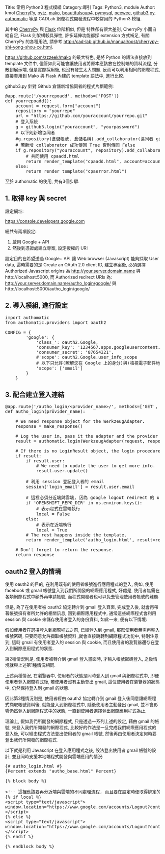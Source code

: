 Title: 常用 Python3 程式模組
Category:導引
Tags: Python3, module
Author: kmol
<a href="http://www.cherrypy.org/">CherryPy</a>, <a href="http://pytz.sourceforge.net/">pytz</a>, <a href="http://www.makotemplates.org/">mako</a>, <a href="https://www.crummy.com/software/BeautifulSoup/">beautifulsoup4</a>, <a href="https://github.com/PyMySQL/PyMySQL">pymysql</a>, <a href="https://github.com/coleifer/peewee">peewee</a>, <a href="https://github.com/sigmavirus24/github3.py">github3.py</a>, <a href="http://peterhudec.github.io/authomatic/">authomatic</a> 等是 CADLab 網際程式開發流程中較常用的 Python3 模組.

<!-- PELICAN_END_SUMMARY -->

其中的 <a href="http://www.cherrypy.org/">CherryPy</a> 與 <a href="http://flask.pocoo.org/">Flask</a> 位階相似, 但是
特性卻有很大差別, CherryPy 小而自給自足, Flask 則架構較具彈性, 許多延伸功能都採 extension 方式補足, 有關 CherryPy 的各種用法, 請參考 <a href="http://cad-lab.github.io/manual/post/cherrypy-shi-yong-shou-ce.html">http://cad-lab.github.io/manual/post/cherrypy-shi-yong-shou-ce.html</a>.

<a href="https://github.com/zzzeek/mako">https://github.com/zzzeek/mako</a> 的最大特色, 是將 Python 的語法直接放到 template 文件中, 儘管如此可能會讓使用者將原本應該放在控制端的資料流程, 分散到展示端, 但是實際採用後, 也沒有發生太大問題, 反而可以利用相同的網際程式, 直接套用到 Mako 與 Flask 內建的 template 語法中, 進行比較.

github3.py 針對 Github 倉儲新增協同者的程式片斷範例:

<pre class="brush: python">
@app.route('/yourrepoadd', methods=['POST'])
def yourrepoadd():
    account = request.form["account"]
    repository = "yourrepo"
    url = "https://github.com/youraccount/yourrepo.git"
    # 登入系統
    g = github3.login("youraccount", "yourpassword")
    # 以下則新增協同者
    #g.repository(倉儲帳號, 倉儲名稱).add_collaborator(協同者 github 帳號)
    # 若新增 collaborator 成功傳回 True 否則傳回 False
    if g.repository("youraccount", repository).add_collaborator(account):
        # 共同使用 cpaadd.html
        return render_template("cpaadd.html", account=account, repository=repository, url=url)
    else:
        return render_template("cpaerror.html")
</pre>

至於 authomatic 的使用, 共有3個步驟:

## 1. 取得 key 與 secret

設定網址:

https://console.developers.google.com

總共有兩項設定:

1. 啟用 Google + API
2. 然後到憑證處建立專案, 設定授權的 URI

設定目的在希望透過 Google+ API 讓 Web browser (Javascript) 能夠擷取 User data, 這時需要的是 Create an OAuth 2.0 client ID, 建立專案後, 必須選擇 Authorized Javascript origins 為 http://your.server.domain.name 與 http://localhost:5000, 而 Authorized redirect URIs 為: http://your.server.domain.name/autho_login/google/ 與 http://localhost:5000/autho_login/google/

## 2. 導入模組, 進行設定

<pre class="brush: python">
import authomatic
from authomatic.providers import oauth2

CONFIG = {
        'google': {
            'class_': oauth2.Google,
            'consumer_key': '1234567.apps.googleusercontent.com',
            'consumer_secret': '87654321',
            #'scope': oauth2.Google.user_info_scope
            # 以下只允許(瞭解您在 Google 上的身分)與(檢視電子郵件地址)
            'scope': ['email']
        }
    }
</pre>

## 3. 配合建立登入連結

<pre class="brush: python">
@app.route('/autho_login/&lt;provider_name&gt;/', methods=['GET', 'POST'])
def autho_login(provider_name):
    
    # We need response object for the WerkzeugAdapter.
    response = make_response()
    
    # Log the user in, pass it the adapter and the provider name.
    result = authomatic.login(WerkzeugAdapter(request, response), provider_name)
    
    # If there is no LoginResult object, the login procedure is still pending.
    if result:
        if result.user:
            # We need to update the user to get more info.
            result.user.update()
            
        # 利用 session 登記登入者的 email
        session['login_email'] = result.user.email
        
        # 這裡必須分近端與雲端, 因為 google logout redirect 的 url 不同
        if 'OPENSHIFT_REPO_DIR' in os.environ.keys():
            # 表示程式在雲端執行
            local = False
        else:
            # 表示在近端執行
            local = True
        # The rest happens inside the template.
        return render_template('autho_login.html', result=result, local=local)
    
    # Don't forget to return the response.
    return response
</pre>

## oauth2 登入的情境

使用 oauth2 的目的, 在利用既有的使用者帳號進行應用程式的登入, 例如, 使用 facebook 或 gmail 帳號登入到我們所開發的網際應用程式, 好處是, 使用者無需在各類網際程式中額外再申請帳號, 而程式開發者也可以免去管理使用者帳號的難題.

但是, 為了在使用者被 oauth2 協定轉介到 gmail 登入頁面, 完成登入後, 就會再帶著帳號擁有者所允許的相關訊息, 回到網際應用程式中, 通常這些網際程式會利用 session 與 cookie 來儲存使用者登入的身份資料, 如此一來, 便有以下情境:

假如使用者在選擇登入到網際程式之前, 已經登入到 gmail, 那麼使用者無需再輸入帳號密碼, 只要同意允許擷取帳號資料 ,就會直接跳轉到網際程式功能中, 特別注意到, 這時 gmail 有使用者登入的 session 與 cookie, 而且使用者的瀏覽器還存在登入到網際應用程式的狀態.

第2種情況則是, 使用者被轉介到 gmail 登入畫面時, 才輸入帳號密碼登入, 之後情境就與上述第1種情況相同.

上述兩種情況, 在瀏覽器中, 使用者的狀態是同時登入到 gmail 與網際程式中, 即便使用者登入網際程式後, 若使用者沒有主動登出 gmail, 這位使用者在瀏覽器的狀態中, 仍然保持登入到 gmail 的狀態.

因此第3種情況則是, 使用者經由 oauth2 協定轉介到 gmail 登入後同意讓網際程式擷取帳號資料後, 就能登入到網際程式中, 隨後使用者主動登出 gmail, 並不會影響仍然登入到網際程式中的狀態, 一直到使用者選擇登出網際應用程式為止.

理論上, 假如我們所開發的網際程式, 只是透過一系列上述的設定, 藉由 gmail 的帳號, 來登入我們所開發的網際程式, 比較好的作法是一旦完成我們網際應用程式的登入後, 可以經由程式方法登出使用者的 gmail 帳號, 然後再由使用者決定何時要登出我們所開發的網際程式.

以下就是利用 Javascript 在登入應用程式之後, 設法登出使用者 gmail 帳號的設計, 並且同時支援本地端程式開發與雲端應用的情況:

<pre class="brush: python">
{# autho_login.html #}
{Percent extends "autho_base.html" Percent}

{% block body %}

&lt;!-- 這裡應該要再分近端與雲端的不同處理流程, 而且要在設定時便取得綁定的雲端網址 --&gt;
{% if local %}
&lt;script type="text/javascript"&gt;
window.location="https://www.google.com/accounts/Logout?continue=https://appengine.google.com/_ah/logout?continue=http://localhost:5000/check_login";
&lt;/script&gt;
{% else %}
&lt;script type="text/javascript"&gt;
window.location="https://www.google.com/accounts/Logout?continue=https://appengine.google.com/_ah/logout?continue=http://your.server.domain.name/check_login";
&lt;/script&gt;
{% endif %}

{% endblock body %}
</pre>

